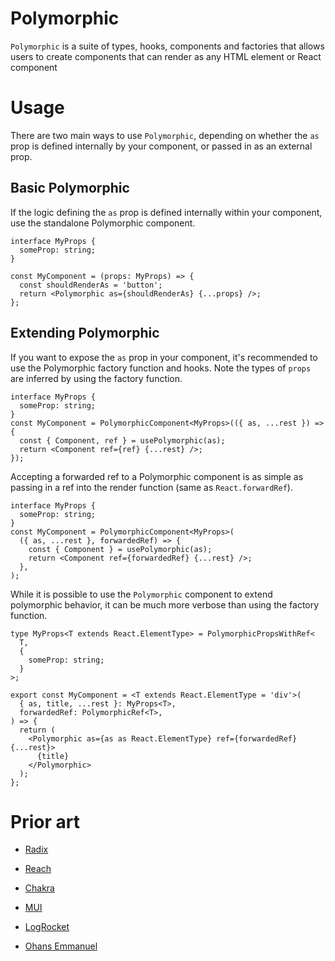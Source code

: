 # Polymorphic

`Polymorphic` is a suite of types, hooks, components and factories that allows users to create components that can render as any HTML element or React component

# Usage

There are two main ways to use `Polymorphic`, depending on whether the `as` prop is defined internally by your component, or passed in as an external prop.

## Basic Polymorphic

If the logic defining the `as` prop is defined internally within your component, use the standalone Polymorphic component.

```tsx
interface MyProps {
  someProp: string;
}

const MyComponent = (props: MyProps) => {
  const shouldRenderAs = 'button';
  return <Polymorphic as={shouldRenderAs} {...props} />;
};
```

## Extending Polymorphic

If you want to expose the `as` prop in your component, it's recommended to use the Polymorphic factory function and hooks. Note the types of `props` are inferred by using the factory function.

```tsx
interface MyProps {
  someProp: string;
}
const MyComponent = PolymorphicComponent<MyProps>(({ as, ...rest }) => {
  const { Component, ref } = usePolymorphic(as);
  return <Component ref={ref} {...rest} />;
});
```

Accepting a forwarded ref to a Polymorphic component is as simple as passing in a ref into the render function (same as `React.forwardRef`).

```tsx
interface MyProps {
  someProp: string;
}
const MyComponent = PolymorphicComponent<MyProps>(
  ({ as, ...rest }, forwardedRef) => {
    const { Component } = usePolymorphic(as);
    return <Component ref={forwardedRef} {...rest} />;
  },
);
```

While it is possible to use the `Polymorphic` component to extend polymorphic behavior, it can be much more verbose than using the factory function.

```tsx
type MyProps<T extends React.ElementType> = PolymorphicPropsWithRef<
  T,
  {
    someProp: string;
  }
>;

export const MyComponent = <T extends React.ElementType = 'div'>(
  { as, title, ...rest }: MyProps<T>,
  forwardedRef: PolymorphicRef<T>,
) => {
  return (
    <Polymorphic as={as as React.ElementType} ref={forwardedRef} {...rest}>
      {title}
    </Polymorphic>
  );
};
```

# Prior art

- [Radix](https://github.com/radix-ui/primitives/blob/2f139a832ba0cdfd445c937ebf63c2e79e0ef7ed/packages/react/polymorphic/src/polymorphic.ts)

- [Reach](https://github.com/reach/reach-ui/blob/dev/packages/polymorphic/src/reach-polymorphic.ts)

- [Chakra](https://github.com/chakra-ui/chakra-ui/blob/main/packages/components/layout/src/box.tsx)

- [MUI](https://mui.com/material-ui/guides/composition/#component-prop)

- [LogRocket](https://blog.logrocket.com/build-strongly-typed-polymorphic-components-react-typescript/)

- [Ohans Emmanuel](https://github.com/ohansemmanuel/polymorphic-react-component)
